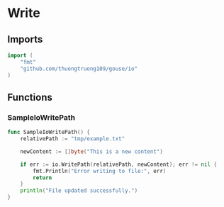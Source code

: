 # Write

## Imports

```go
import (
	"fmt"	"github.com/thuongtruong109/gouse/io")
```
## Functions


### SampleIoWritePath

```go
func SampleIoWritePath() {
	relativePath := "tmp/example.txt"

	newContent := []byte("This is a new content")

	if err := io.WritePath(relativePath, newContent); err != nil {
		fmt.Println("Error writing to file:", err)
		return
	}
	println("File updated successfully.")
}```
